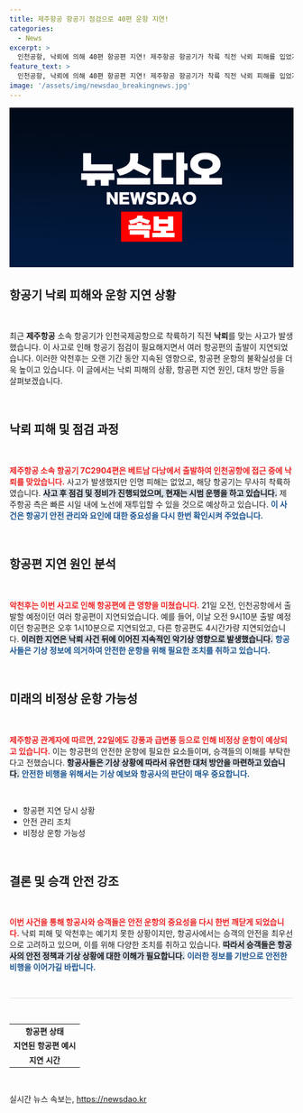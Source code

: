 ```yaml
---
title: 제주항공 항공기 점검으로 40편 운항 지연!
categories:
  - News
excerpt: >
  인천공항, 낙뢰에 의해 40편 항공편 지연! 제주항공 항공기가 착륙 직전 낙뢰 피해를 입었지만 인명 피해는 없었고, 점검 후 노선 재투입 예정. 악천후에 따른 운항 혼잡은 계속될 것으로 보여. 클릭해 상세 소식 알아보세요!
feature_text: >
  인천공항, 낙뢰에 의해 40편 항공편 지연! 제주항공 항공기가 착륙 직전 낙뢰 피해를 입었지만 인명 피해는 없었고, 점검 후 노선 재투입 예정. 악천후에 따른 운항 혼잡은 계속될 것으로 보여. 클릭해 상세 소식 알아보세요!
image: '/assets/img/newsdao_breakingnews.jpg'
---
```


<p><img src="/assets/img/newsdao_breakingnews.jpg" alt="koreaapp 속보" /></p>

<h2 data-ke-size="size26">항공기 낙뢰 피해와 운항 지연 상황</h2>

<p data-ke-size="size16">&nbsp;</p>

<p data-ke-size="size16">최근 <b>제주항공</b> 소속 항공기가 인천국제공항으로 착륙하기 직전 <b>낙뢰</b>를 맞는 사고가 발생했습니다. 이 사고로 인해 항공기 점검이 필요해지면서 여러 항공편의 출발이 지연되었습니다. 이러한 악천후는 오랜 기간 동안 지속된 영향으로, 항공편 운항의 불확실성을 더욱 높이고 있습니다. 이 글에서는 낙뢰 피해의 상황, 항공편 지연 원인, 대처 방안 등을 살펴보겠습니다.</p>

<p data-ke-size="size16">&nbsp;</p>

<h2 data-ke-size="size26">낙뢰 피해 및 점검 과정</h2>

<p data-ke-size="size16">&nbsp;</p>

<p data-ke-size="size16"><b><span style="color: #ee2323;">제주항공 소속 항공기 7C2904편은 베트남 다낭에서 출발하여 인천공항에 접근 중에 낙뢰를 맞았습니다.</span></b> 사고가 발생했지만 인명 피해는 없었고, 해당 항공기는 무사히 착륙하였습니다. <b><span style="background-color: #21538527;">사고 후 점검 및 정비가 진행되었으며, 현재는 시범 운행을 하고 있습니다.</span></b> 제주항공 측은 빠른 시일 내에 노선에 재투입할 수 있을 것으로 예상하고 있습니다. <b><span style="color: #1a5490;">이 사건은 항공기 안전 관리와 요인에 대한 중요성을 다시 한번 확인시켜 주었습니다.</span></b></p>

<p data-ke-size="size16">&nbsp;</p>

<h2 data-ke-size="size26">항공편 지연 원인 분석</h2>

<p data-ke-size="size16">&nbsp;</p>

<p data-ke-size="size16"><b><span style="color: #ee2323;">악천후는 이번 사고로 인해 항공편에 큰 영향을 미쳤습니다.</span></b> 21일 오전, 인천공항에서 출발할 예정이던 여러 항공편이 지연되었습니다. 예를 들어, 이날 오전 9시10분 출발 예정이던 항공편은 오후 1시10분으로 지연되었고, 다른 항공편도 4시간가량 지연되었습니다. <b><span style="background-color: #21538527;">이러한 지연은 낙뢰 사건 뒤에 이어진 지속적인 악기상 영향으로 발생했습니다.</span></b> <b><span style="color: #1a5490;">항공사들은 기상 정보에 의거하여 안전한 운항을 위해 필요한 조치를 취하고 있습니다.</span></b></p>

<p data-ke-size="size16">&nbsp;</p>

<h2 data-ke-size="size26">미래의 비정상 운항 가능성</h2>

<p data-ke-size="size16">&nbsp;</p>

<p data-ke-size="size16"><b><span style="color: #ee2323;">제주항공 관계자에 따르면, 22일에도 강풍과 급변풍 등으로 인해 비정상 운항이 예상되고 있습니다.</span></b> 이는 항공편의 안전한 운항에 필요한 요소들이며, 승객들의 이해를 부탁한다고 전했습니다. <b><span style="background-color: #21538527;">항공사들은 기상 상황에 따라서 유연한 대처 방안을 마련하고 있습니다.</span></b> <b><span style="color: #1a5490;">안전한 비행을 위해서는 기상 예보와 항공사의 판단이 매우 중요합니다.</span></b></p>

<p data-ke-size="size16">&nbsp;</p>

<ul>
  <li>항공편 지연 당시 상황</li>
  <li>안전 관리 조치</li>
  <li>비정상 운항 가능성</li>
</ul>

<p data-ke-size="size16">&nbsp;</p>

<h2 data-ke-size="size26">결론 및 승객 안전 강조</h2>

<p data-ke-size="size16">&nbsp;</p>

<p data-ke-size="size16"><b><span style="color: #ee2323;">이번 사건을 통해 항공사와 승객들은 안전 운항의 중요성을 다시 한번 깨닫게 되었습니다.</span></b> 낙뢰 피해 및 악천후는 예기치 못한 상황이지만, 항공사에서는 승객의 안전을 최우선으로 고려하고 있으며, 이를 위해 다양한 조치를 취하고 있습니다. <b><span style="background-color: #21538527;">따라서 승객들은 항공사의 안전 정책과 기상 상황에 대한 이해가 필요합니다.</span></b> <b><span style="color: #1a5490;">이러한 정보를 기반으로 안전한 비행을 이어가길 바랍니다.</span></b></p>

<p data-ke-size="size16">&nbsp;</p>

<hr style="height: 1px; border: none; background-color: #ddd;" />

<p data-ke-size="size16">&nbsp;</p>

<table style="width: 100%; border-collapse: collapse;">
  <tr>
    <td style="text-align: center; height: 17px;"><b>항공편 상태</b></td>
  </tr>
  <tr>
    <td style="text-align: center; height: 17px;"><b>지연된 항공편 예시</b></td>
  </tr>
  <tr>
    <td style="text-align: center; height: 17px;"><b>지연 시간</b></td>
  </tr>
</table>

<p data-ke-size="size16">&nbsp;</p>
실시간 뉴스 속보는, <a href="https://newsdao.kr" rel="dofollow">https://newsdao.kr</a>


